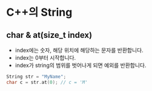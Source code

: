 # C++의 String
## char & at(size_t index)
* index에는 숫자, 해당 위치에 해당하는 문자를 반환합니다.
* index는 0부터 시작합니다.
* index가 string의 범위를 벗어나게 되면 예외를 반환합니다.
```C++
String str = "MyName";
char c = str.at(0); // c = 'M'
```
